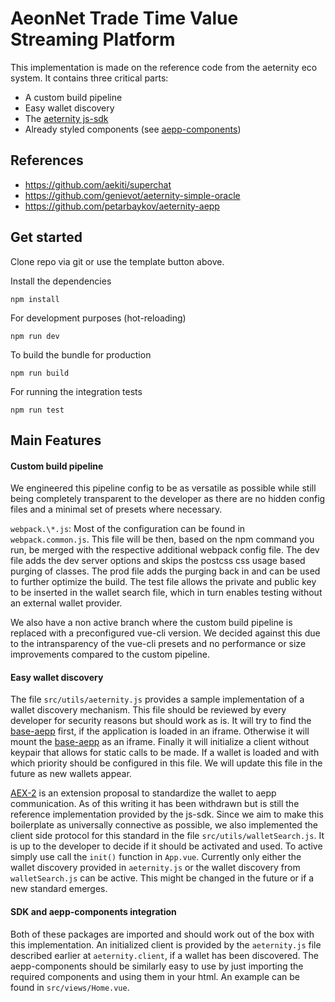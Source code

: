 # AeonNet Trade Time Value Streaming Platform

This implementation is made on the reference code from the aeternity eco system. It contains three critical parts:
- A custom build pipeline
- Easy wallet discovery
- The [aeternity js-sdk](https://github.com/aeternity/aepp-sdk-js)
- Already styled components (see [aepp-components](https://github.com/aeternity/aepp-components))

## References
- https://github.com/aekiti/superchat
- https://github.com/genievot/aeternity-simple-oracle
- https://github.com/petarbaykov/aeternity-aepp

## Get started

Clone repo via git or use the template button above.

Install the dependencies
```
npm install
```

For development purposes (hot-reloading)
```
npm run dev
```

To build the bundle for production
```
npm run build
```

For running the integration tests
```
npm run test
```

## Main Features

#### Custom build pipeline
We engineered this pipeline config to be as versatile as possible while still being
completely transparent to the developer as there are no hidden config files and a minimal
set of presets where necessary.

`webpack.\*.js`: Most of the configuration can be found in `webpack.common.js`. This file will be then, based on the
npm command you run, be merged with the respective additional webpack config file. The dev file adds the dev server options
and skips the postcss css usage based purging of classes. The prod file adds the purging back in and can be used to
further optimize the build. The test file allows the private and public key to be inserted in the wallet search file,
which in turn enables testing without an external wallet provider.

We also have a non active branch where the custom build pipeline is replaced with a preconfigured vue-cli version. We decided
against this due to the intransparency of the vue-cli presets and no performance or size improvements compared to the 
custom pipeline.

#### Easy wallet discovery

The file `src/utils/aeternity.js` provides a sample implementation of a wallet discovery mechanism. This file should
be reviewed by every developer for security reasons but should work as is. It will try to find the 
[base-aepp](https://github.com/aeternity/aepp-base) first, if the application is loaded in an iframe. Otherwise it will
mount the [base-aepp](https://github.com/aeternity/aepp-base) as an iframe. Finally it will initialize a client without
keypair that allows for static calls to be made. If a wallet is loaded and with which priority should be configured in 
this file. We will update this file in the future as new wallets appear. 

[AEX-2](https://github.com/aeternity/AEXs/blob/master/AEXS/aex-2.md) is an extension proposal to standardize the wallet to
aepp communication. As of this writing it has been withdrawn but is still the reference implementation provided by the js-sdk.
Since we aim to make this boilerplate as universally connective as possible, we also implemented the client side protocol
for this standard in the file `src/utils/walletSearch.js`. It is up to the developer to decide if it should be activated and used.
To active simply use call the `init()` function in `App.vue`. Currently only either the wallet discovery provided in `aeternity.js`
or the wallet discovery from `walletSearch.js` can be active. This might be changed in the future or if a new standard emerges.

#### SDK and aepp-components integration

Both of these packages are imported and should work out of the box with this implementation. An initialized client is
provided by the `aeternity.js` file described earlier at `aeternity.client`, if a wallet has been discovered. The
aepp-components should be similarly easy to use by just importing the required components and using them in
your html. An example can be found in `src/views/Home.vue`.
